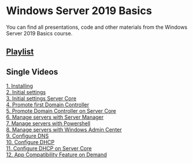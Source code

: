 # Windows Server 2019 Basics
You can find all presentations, code and other materials from the Windows Server 2019 Basics course.

## [Playlist](https://www.youtube.com/watch?v=VYMtcBBfgzo&list=PLBYrLLXZvp0yggdP-HU538lY7FERfO7mO)

## Single Videos
[1. Installing](https://youtu.be/VYMtcBBfgzo) <br />
[2. Initial settings](https://www.youtube.com/watch?v=76F7LlOy-lY) <br />
[3. Initial settings Server Core](https://youtu.be/lAw5i92AWXg) <br />
[4. Promote first Domain Controller](https://youtu.be/ZI1UwezXkdM) <br />
[5. Promote Domain Controller on Server Core](https://youtu.be/YIst4P0HG2E) <br />
[6. Manage servers with Server Manager](https://youtu.be/-1hmpZH64EE) <br />
[7. Manage servers with Powershell](https://youtu.be/C9OY_JDn8Vg) <br />
[8. Manage servers with Windows Admin Center](https://youtu.be/-Qm4YxAYFEg) <br />
[9. Configure DNS](https://youtu.be/Cg00f7x6eus) <br />
[10. Configure DHCP](https://youtu.be/VJnLvXwFpFY) <br />
[11. Configure DHCP on Server Core](https://youtu.be/yWwOrmifeQE) <br />
[12. App Compatibility Feature on Demand](https://www.youtube.com/watch?v=mDnD-cRKySg)

